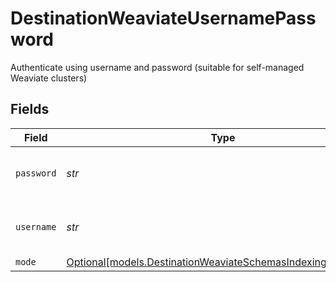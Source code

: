 # DestinationWeaviateUsernamePassword

Authenticate using username and password (suitable for self-managed Weaviate clusters)


## Fields

| Field                                                                                                                  | Type                                                                                                                   | Required                                                                                                               | Description                                                                                                            |
| ---------------------------------------------------------------------------------------------------------------------- | ---------------------------------------------------------------------------------------------------------------------- | ---------------------------------------------------------------------------------------------------------------------- | ---------------------------------------------------------------------------------------------------------------------- |
| `password`                                                                                                             | *str*                                                                                                                  | :heavy_check_mark:                                                                                                     | Password for the Weaviate cluster                                                                                      |
| `username`                                                                                                             | *str*                                                                                                                  | :heavy_check_mark:                                                                                                     | Username for the Weaviate cluster                                                                                      |
| `mode`                                                                                                                 | [Optional[models.DestinationWeaviateSchemasIndexingAuthMode]](../models/destinationweaviateschemasindexingauthmode.md) | :heavy_minus_sign:                                                                                                     | N/A                                                                                                                    |